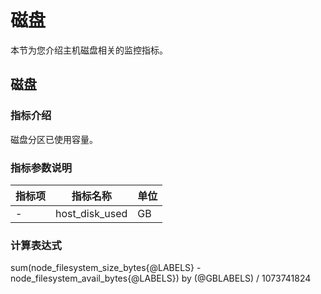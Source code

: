 # 磁盘

本节为您介绍主机磁盘相关的监控指标。

## 磁盘

### 指标介绍

磁盘分区已使用容量。

### 指标参数说明

| **指标项** |    **指标名称**    | **单位** |
|---------|----------------|--------|
| -       | host_disk_used | GB     |

### 计算表达式

sum(node_filesystem_size_bytes{@LABELS} - node_filesystem_avail_bytes{@LABELS}) by (@GBLABELS) / 1073741824

